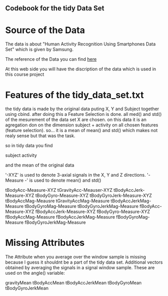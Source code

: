 ## Codebook for the tidy Data Set

# Source of the Data
The data is about "Human Activity Recognition Using Smartphones Data Set" which is given by Samsung. 

The reference of the Data you can find [here](http://archive.ics.uci.edu/ml/datasets/Human+Activity+Recognition+Using+Smartphones)

At this web side you will have the discription of the data which is used in this course project

# Features of the tidy_data_set.txt
the tidy data is made by the original data puting X, Y and Subject together using cbind. after doing this a Feature Selection is done. all med() and std() of the mesurement of the data set X are chosen. on this data it is an agregation don on the dimension subject + activity on all chosen features (feature selection). so... it is a mean of mean() and std() which makes not realy sense but that was the task.

so in tidy data you find

subject
activity

and the mean of the original data

'-XYZ' is used to denote 3-axial signals in the X, Y and Z directions.
'-Measure -' is used to denote mean() and std()

tBodyAcc-Measure-XYZ
tGravityAcc-Meauser-XYZ
tBodyAccJerk-Measure-XYZ
tBodyGyro-Measure-XYZ
tBodyGyroJerk-Measure-XYZ
tBodyAccMag-Meausre
tGravityAccMag-Measure
tBodyAccJerkMag-Measure
tBodyGyroMag-Measure
tBodyGyroJerkMag-Measure
fBodyAcc-Measure-XYZ
fBodyAccJerk-Measure-XYZ
fBodyGyro-Measure-XYZ
fBodyAccMag-Measure
fBodyAccJerkMag-Measure
fBodyGyroMag-Measure
fBodyGyroJerkMag-Measure

# Missing Attributes

The Attribute when you average over the window sample is missing because I guess it shouldnt be a part of the tidy data set.
Additional vectors obtained by averaging the signals in a signal window sample. These are used on the angle() variable:

gravityMean
tBodyAccMean
tBodyAccJerkMean
tBodyGyroMean
tBodyGyroJerkMean


